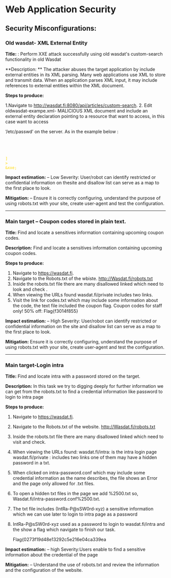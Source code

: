 # Web Application Security

## Security Misconfigurations: 

### Old wasdat- XML External Entity

**Title:** : Perform XXE attack successfully using old wasdat's custom-search functionality in old Wasdat

**Description: ** The attacker abuses the target application by include external entities in its XML parsing. Many web applications use XML to store and transmit data. When an application parses XML input, it may include references to external entities within the XML document.

**Steps to produce:**

1.Navigate to http://wasdat.fi:8080/api/articles/custom-search.
2. Edit oldwasdat-exampe.xml- MALICIOUS XML document and include an external entity declaration pointing to a resource that want to access, in this case want to access

  ‘/etc/passwd’ on the server. As in the example below :


<code style="color :gold">
<?xml version="1.0" encoding="UTF-8"?>
<!DOCTYPE foo [
<!ELEMENT foo ANY >
<!ENTITY xxe SYSTEM "file:///etc/passwd" >
]
>
<search>&xxe;</search></code>
   
**Impact estimation:**
– Low Severity: User/robot can identify restricted or confidential information on thesite and disallow list can serve as a map to the first place to look.

**Mitigation:**
– Ensure it is correctly configuring, understand the purpose of using robots.txt with your site, create user-agent and test the configuration. 

---------------------------------------------------------------------------------------------------------------------

### Main target – Coupon codes stored in plain text.

**Title:** Find and locate a sensitives information containing upcoming coupon codes. 

**Description:** Find and locate a sensitives information containing upcoming coupon codes. 

**Steps to produce:**

1. Navigate to https://wasdat.fi.
2. Navigate to the Robots.txt of the wbiste.
    http://Wasdat.fi/robots.txt
3. Inside the robots.txt file there are many disallowed linked which need to look and check .
4. When viewing the URLs found wasdat.fi/private includes two links.
5. Visit the link for codes.txt which may include some information about the code, the text file included the coupon flag.
Coupon codes for staff only!
50% off: Flag{f3014f855}


**Impact estimation:**
– High Severity: User/robot can identify restricted or confidential information on the site and disallow list can serve as a map to the first place to look.


**Mitigation:** Ensure it is correctly configuring, understand the purpose of using robots.txt with your site, create user-agent and test the configuration. 

---------------------------------------------------------------------------------------------------------------------

### Main target-Login intra 

**Title:** Find and locate intra with a password stored on the target. 

**Description:** In this task we try to digging deeply for further information we can get from the robots.txt to find a credential information like password to login to intra page

**Steps to produce:**

1. Navigate to https://wasdat.fi.
2. Navigate to the Robots.txt of the website.
    http://Wasdat.fi/robots.txt
3. Inside the robots.txt file there are many disallowed linked which need to visit and check.
4. When viewing the URLs found:
   wasdat.fi/intra: is the intra login page
   wasdat.fi/private : includes two links one of them may have a hidden password in a txt.
   
6. When clicked on intra-password.conf which may include some credential information as the name describes, the file shows an Error and the page only allowed for .txt files.
7. To open a hidden txt files in the page we add %2500.txt so,
   Wasdat.fi/intra-password.conf%2500.txt.
8. The txt file includes (IntRa-P@sSW0rd-xyz) a sensitive information which we can use later
to login to intra page as a password
9. IntRa-P@sSW0rd-xyz used as a password to login to wasdat.fi/intra and the show a flag which navigate to finish our task.

   Flag{0273f19d48e13292c5e216e04ca339ea


**Impact estimation:**
– high Severity:Users enable to find a sensitive information about the credential of the page


**Mitigation:** – Understand the use of robots.txt and review the information and the configuration of the website. 

